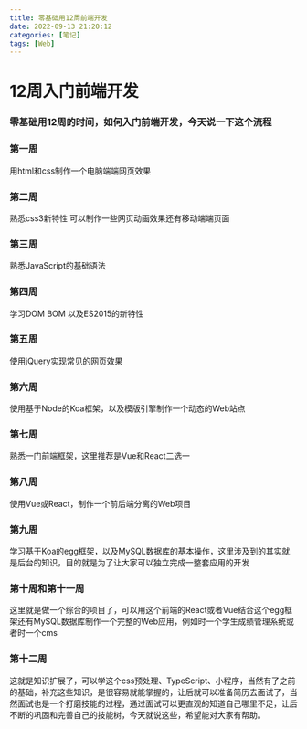 ```yaml
---
title: 零基础用12周前端开发
date: 2022-09-13 21:20:12
categories: [笔记]
tags: [Web]
---
```

# 12周入门前端开发

### 零基础用12周的时间，如何入门前端开发，今天说一下这个流程

### 第一周 

用html和css制作一个电脑端端网页效果

### 第二周 

熟悉css3新特性 可以制作一些网页动画效果还有移动端端页面

### 第三周 

熟悉JavaScript的基础语法

### 第四周 

学习DOM BOM 以及ES2015的新特性

### 第五周 

使用jQuery实现常见的网页效果

### 第六周 

使用基于Node的Koa框架，以及模版引擎制作一个动态的Web站点

### 第七周 

熟悉一门前端框架，这里推荐是Vue和React二选一

### 第八周 

使用Vue或React，制作一个前后端分离的Web项目

### 第九周 

学习基于Koa的egg框架，以及MySQL数据库的基本操作，这里涉及到的其实就是后台的知识，目的就是为了让大家可以独立完成一整套应用的开发

### 第十周和第十一周 

这里就是做一个综合的项目了，可以用这个前端的React或者Vue结合这个egg框架还有MySQL数据库制作一个完整的Web应用，例如时一个学生成绩管理系统或者时一个cms

### 第十二周 

这就是知识扩展了，可以学这个css预处理、TypeScript、小程序，当然有了之前的基础，补充这些知识，是很容易就能掌握的，让后就可以准备简历去面试了，当然面试也是一个打磨技能的过程，通过面试可以更直观的知道自己哪里不足，让后不断的巩固和完善自己的技能树，今天就说这些，希望能对大家有帮助。